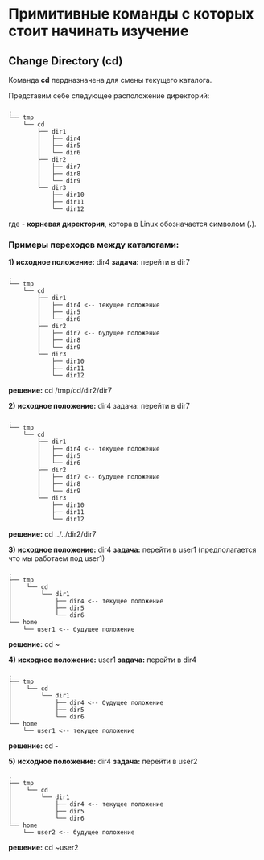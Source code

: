 # Примитивные команды с которых стоит начинать изучение

## Change Directory (cd)

Команда **cd** пердназначена для смены текущего каталога.

Представим себе следующее расположение директорий:

```
.
└── tmp
    └── cd
        ├── dir1
        │   ├── dir4
        │   ├── dir5
        │   └── dir6
        ├── dir2
        │   ├── dir7
        │   ├── dir8
        │   └── dir9
        └── dir3
            ├── dir10
            ├── dir11
            └── dir12
```

где - **корневая директория**, котора в Linux обозначается символом (**.**).

### Примеры переходов между каталогами:

**1)**
**исходное положение:** dir4
**задача:** перейти в dir7
```
.
└── tmp
    └── cd
        ├── dir1
        │   ├── dir4 <-- текущее положение
        │   ├── dir5
        │   └── dir6
        ├── dir2
        │   ├── dir7 <-- будущее положение
        │   ├── dir8
        │   └── dir9
        └── dir3
            ├── dir10
            ├── dir11
            └── dir12
```

**решение:** cd /tmp/cd/dir2/dir7

**2)**
**исходное положение:** dir4
задача: перейти в dir7
```
.
└── tmp
    └── cd
        ├── dir1
        │   ├── dir4 <-- текущее положение
        │   ├── dir5
        │   └── dir6
        ├── dir2
        │   ├── dir7 <-- будущее положение
        │   ├── dir8
        │   └── dir9
        └── dir3
            ├── dir10
            ├── dir11
            └── dir12
```

**решение:** cd ../../dir2/dir7

**3)**
**исходное положение:** dir4
**задача:** перейти в user1 (предполагается что мы работаем под user1)
```
.
├── tmp
│    └── cd
│        └── dir1
│            ├── dir4 <-- текущее положение
│            ├── dir5
│            └── dir6
└── home
    └── user1 <-- будущее положение
```

**решение:** cd ~

**4)**
**исходное положение:** user1
**задача:** перейти в dir4
```
.
├── tmp
│    └── cd
│        └── dir1
│            ├── dir4 <-- будущее положение
│            ├── dir5
│            └── dir6
└── home
    └── user1 <-- текущее положение
```

**решение:** cd -

**5)**
**исходное положение:** dir4
**задача:** перейти в user2
```
.
├── tmp
│    └── cd
│        └── dir1
│            ├── dir4 <-- текущее положение
│            ├── dir5
│            └── dir6
└── home
    └── user2 <-- будущее положение
```
**решение:** cd ~user2